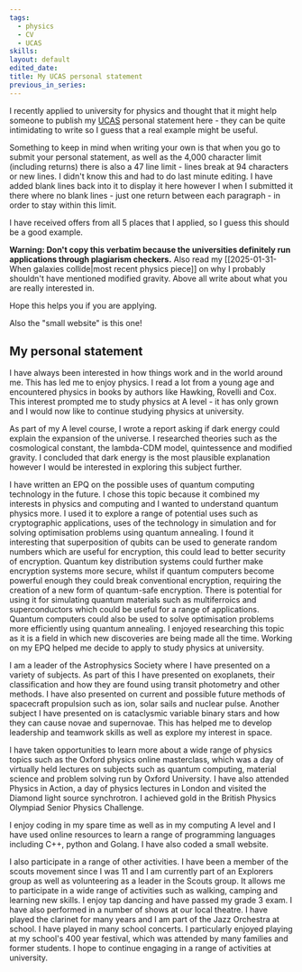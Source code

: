 ```yaml
---
tags:
  - physics
  - CV
  - UCAS
skills: 
layout: default
edited_date: 
title: My UCAS personal statement
previous_in_series:
---
```

I recently applied to university for physics and thought that it might help someone to publish my [UCAS](https://www.ucas.com/) personal statement here - they can be quite intimidating to write so I guess that a real example might be useful.

Something to keep in mind when writing your own is that when you go to submit your personal statement, as well as the 4,000 character limit (including returns) there is also a 47 line limit - lines break at 94 characters or new lines. I didn't know this and had to do last minute editing. I have added blank lines back into it to display it here however I when I submitted it there where no blank lines - just one return between each paragraph - in order to stay within this limit.

I have received offers from all 5 places that I applied, so I guess this should be a good example.

**Warning: Don't copy this verbatim because the universities definitely run applications through plagiarism checkers.**  Also read my [[2025-01-31-When galaxies collide|most recent physics piece]] on why I probably shouldn't have mentioned modified gravity. Above all write about what you are really interested in.

Hope this helps you if you are applying.

Also the "small website" is this one!
## My personal statement
I have always been interested in how things work and in the world around me. This has led me to enjoy physics. I read a lot from a young age and encountered physics in books by authors like Hawking, Rovelli and Cox. This interest prompted me to study physics at A level - it has only grown and I would now like to continue studying physics at university.

As part of my A level course, I wrote a report asking if dark energy could explain the expansion of the universe. I researched theories such as the cosmological constant, the lambda-CDM model, quintessence and modified gravity. I concluded that dark energy is the most plausible explanation however I would be interested in exploring this subject further.

I have written an EPQ on the possible uses of quantum computing technology in the future. I chose this topic because it combined my interests in physics and computing and I wanted to understand quantum physics more. I used it to explore a range of potential uses such as cryptographic applications, uses of the technology in simulation and for solving optimisation problems using quantum annealing. I found it interesting that superposition of qubits can be used to generate random numbers which are useful for encryption, this could lead to better security of encryption. Quantum key distribution systems could further make encryption systems more secure, whilst if quantum computers become powerful enough they could break conventional encryption, requiring the creation of a new form of quantum-safe encryption. There is potential for using it for simulating quantum materials such as multiferroics and superconductors which could be useful for a range of applications. Quantum computers could also be used to solve optimisation problems more efficiently using quantum annealing. I enjoyed researching this topic as it is a field in which new discoveries are being made all the time. Working on my EPQ helped me decide to apply to study physics at university.

I am a leader of the Astrophysics Society where I have presented on a variety of subjects. As part of this I have presented on exoplanets, their classification and how they are found using transit photometry and other methods. I have also presented on current and possible future methods of spacecraft propulsion such as ion, solar sails and nuclear pulse. Another subject I have presented on is cataclysmic variable binary stars and how they can cause novae and supernovae. This has helped me to develop leadership and teamwork skills as well as explore my interest in space.

I have taken opportunities to learn more about a wide range of physics topics such as the Oxford physics online masterclass, which was a day of virtually held lectures on subjects such as quantum computing, material science and problem solving run by Oxford University. I have also attended Physics in Action, a day of physics lectures in London and visited the Diamond light source synchrotron. I achieved gold in the British Physics Olympiad Senior Physics Challenge.

I enjoy coding in my spare time as well as in my computing A level and I have used online resources to learn a range of programming languages including C++, python and Golang. I have also coded a small website.

I also participate in a range of other activities. I have been a member of the scouts movement since I was 11 and I am currently part of an Explorers group as well as volunteering as a leader in the Scouts group. It allows me to participate in a wide range of activities such as walking, camping and learning new skills. I enjoy tap dancing and have passed my grade 3 exam. I have also performed in a number of shows at our local theatre. I have played the clarinet for many years and I am part of the Jazz Orchestra at school. I have played in many school concerts. I particularly enjoyed playing at my school's 400 year festival, which was attended by many families and former students. I hope to continue engaging in a range of activities at university.